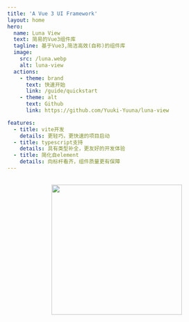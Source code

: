 ```yaml
---
title: 'A Vue 3 UI Framework'
layout: home
hero:
  name: Luna View
  text: 简易的Vue3组件库
  tagline: 基于Vue3,简洁高效(自称)的组件库
  image:
    src: /luna.webp
    alt: luna-view
  actions:
    - theme: brand
      text: 快速开始
      link: /guide/quickstart
    - theme: alt
      text: Github
      link: https://github.com/Yuuki-Yuuna/luna-view

features:
  - title: vite开发
    details: 更轻巧，更快速的项目启动
  - title: typescript支持
    details: 具有类型补全，更友好的开发体验
  - title: 简化自element
    details: 向标杆看齐，组件质量更有保障
---
```


<p align="center" style="margin-top: 30px"><img src="/title.png" width="300"></p>


